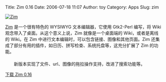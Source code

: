 Title: Zim 0.16
Date: 2006-07-18 11:07
Author: toy
Category: Apps
Slug: zim

[![Zim](http://i.linuxtoy.org/i/zim_s.png)](http://i.linuxtoy.org/i/zim.png)

[Zim](http://zoidberg.student.utwente.nl/zim/) 是一个很有特色的 WYSIWYG
文本编辑器，它使用 Gtk2-Perl 编写，将 Wiki
观念带入了桌面。从这个意义上说，Zim 就像是一个桌面端的
Wiki，或者是离线的 Wiki。在 Zim
中进行文本编辑时，可以包含链接、图像和其他页面。Zim
还集成了部分有用的插件，如日历、拼写检查、系统托盘等，这充分扩展了 Zim
的功能。  
　　  
　　新版本实现了文件、url、图像的拖拉操作支持，改进了搜索功能等。

[下载 Zim
0.16](http://zoidberg.student.utwente.nl/downloads/Zim/Zim-0.16.tar.gz)
